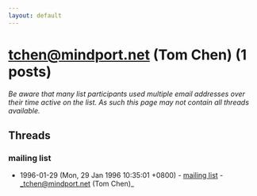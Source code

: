 ```yaml
---
layout: default
---
```


# tchen@mindport.net (Tom Chen) (1 posts)

_Be aware that many list participants used multiple email addresses over their time active on the list. As such this page may not contain all threads available._

## Threads

### mailing list
+ 1996-01-29 (Mon, 29 Jan 1996 10:35:01 +0800) - [mailing list](/archive/1996/01/f4c3c51e7a314dc16eebadc0e083580a6a38a9c9a109105acaa9ef78d7b33d82) - _tchen@mindport.net (Tom Chen)_

